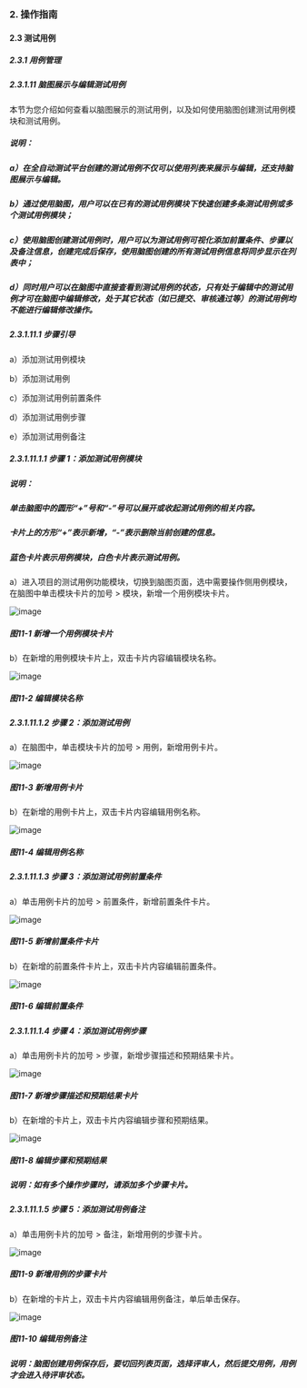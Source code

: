### 2. 操作指南

#### 2.3 测试用例

##### 2.3.1 用例管理

##### 2.3.1.11 脑图展示与编辑测试用例

本节为您介绍如何查看以脑图展示的测试用例，以及如何使用脑图创建测试用例模块和测试用例。

##### 说明：

##### a）在全自动测试平台创建的测试用例不仅可以使用列表来展示与编辑，还支持脑图展示与编辑。

##### b）通过使用脑图，用户可以在已有的测试用例模块下快速创建多条测试用例或多个测试用例模块；

##### c）使用脑图创建测试用例时，用户可以为测试用例可视化添加前置条件、步骤以及备注信息，创建完成后保存，使用脑图创建的所有测试用例信息将同步显示在列表中；

##### d）同时用户可以在脑图中直接查看到测试用例的状态，只有处于编辑中的测试用例才可在脑图中编辑修改，处于其它状态（如已提交、审核通过等）的测试用例均不能进行编辑修改操作。

##### 2.3.1.11.1 步骤引导

a）添加测试用例模块

b）添加测试用例

c）添加测试用例前置条件

d）添加测试用例步骤

e）添加测试用例备注

##### 2.3.1.11.1.1 步骤 1：添加测试用例模块

##### 说明：

##### 单击脑图中的圆形“+”号和“-”号可以展开或收起测试用例的相关内容。

##### 卡片上的方形“+”表示新增，“-”表示删除当前创建的信息。

##### 蓝色卡片表示用例模块，白色卡片表示测试用例。

a）进入项目的测试用例功能模块，切换到脑图页面，选中需要操作侧用例模块，在脑图中单击模块卡片的加号 > 模块，新增一个用例模块卡片。

![image](https://user-images.githubusercontent.com/79617492/185886500-eab32f15-ba7c-41e8-8020-a7a482478abf.png)

##### 图11-1 新增一个用例模块卡片

b）在新增的用例模块卡片上，双击卡片内容编辑模块名称。

![image](https://user-images.githubusercontent.com/79617492/185886513-cb41824c-32e7-409d-80a6-a54036a48306.png)

##### 图11-2 编辑模块名称

##### 2.3.1.11.1.2 步骤 2：添加测试用例

a）在脑图中，单击模块卡片的加号 > 用例，新增用例卡片。

![image](https://user-images.githubusercontent.com/79617492/185886526-432891ca-5d5d-4048-9b69-659484a714c8.png)

##### 图11-3 新增用例卡片

b）在新增的用例卡片上，双击卡片内容编辑用例名称。

![image](https://user-images.githubusercontent.com/79617492/185886545-0bed9fee-cfe1-4f7e-a191-67b14e42639b.png)

##### 图11-4 编辑用例名称

##### 2.3.1.11.1.3 步骤 3：添加测试用例前置条件

a）单击用例卡片的加号 > 前置条件，新增前置条件卡片。

![image](https://user-images.githubusercontent.com/79617492/185886565-0a7ea5f5-2d84-481a-b196-14a5fbb5bbb5.png)

##### 图11-5 新增前置条件卡片

b）在新增的前置条件卡片上，双击卡片内容编辑前置条件。

![image](https://user-images.githubusercontent.com/79617492/185886584-d25714c4-fc2e-4152-bab2-217b9ab79f74.png)

##### 图11-6 编辑前置条件

##### 2.3.1.11.1.4 步骤 4：添加测试用例步骤

a）单击用例卡片的加号 > 步骤，新增步骤描述和预期结果卡片。

![image](https://user-images.githubusercontent.com/79617492/185886606-1540b0b3-2079-4066-90f2-a03dc167356d.png)

##### 图11-7 新增步骤描述和预期结果卡片

b）在新增的卡片上，双击卡片内容编辑步骤和预期结果。

![image](https://user-images.githubusercontent.com/79617492/185886629-0ef494a8-a128-49ab-b773-fee531f0c887.png)

##### 图11-8 编辑步骤和预期结果

##### 说明：如有多个操作步骤时，请添加多个步骤卡片。

##### 2.3.1.11.1.5 步骤 5：添加测试用例备注

a）单击用例卡片的加号 > 备注，新增用例的步骤卡片。

![image](https://user-images.githubusercontent.com/79617492/185886657-56d95ea2-a89c-426b-9cec-909bd8f2dd96.png)

##### 图11-9 新增用例的步骤卡片

b）在新增的卡片上，双击卡片内容编辑用例备注，单后单击保存。

![image](https://user-images.githubusercontent.com/79617492/185886682-8902fb22-9fd4-43b2-a518-ee25223beeef.png)

##### 图11-10 编辑用例备注

##### 说明：脑图创建用例保存后，要切回列表页面，选择评审人，然后提交用例，用例才会进入待评审状态。
